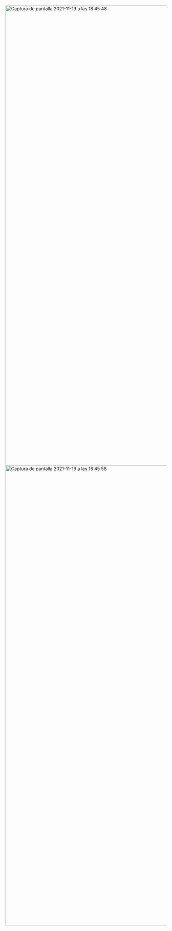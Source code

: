 
<img width="1434" alt="Captura de pantalla 2021-11-19 a las 18 45 48" src="https://user-images.githubusercontent.com/43842142/142667998-3c6fb427-8d01-4b9a-a80b-8739fd44f86d.png">

<img width="1435" alt="Captura de pantalla 2021-11-19 a las 18 45 58" src="https://user-images.githubusercontent.com/43842142/142668002-65904eca-186b-4dea-9c80-05cf566ba8e8.png">
